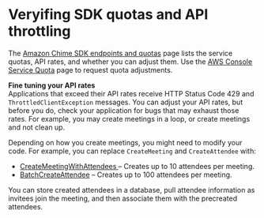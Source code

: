 # Veryifing SDK quotas and API throttling<a name="quotas-throttling"></a>

The [Amazon Chime SDK endpoints and quotas](https://docs.aws.amazon.com/general/latest/gr/chime-sdk.html) page lists the service quotas, API rates, and whether you can adjust them\. Use the [AWS Console Service Quota](https://console.aws.amazon.com/servicequotas/home/services/chime/quotas) page to request quota adjustments\.

**Fine tuning your API rates**  
Applications that exceed their API rates receive HTTP Status Code 429 and `ThrottledClientException` messages\. You can adjust your API rates, but before you do, check your application for bugs that may exhaust those rates\. For example, you may create meetings in a loop, or create meetings and not clean up\.

Depending on how you create meetings, you might need to modify your code\. For example, you can replace `CreateMeeting` and `CreateAttendee` with: 
+ [ CreateMeetingWithAttendees ](https://docs.aws.amazon.com/chime-sdk/latest/APIReference/API_meeting-chime_CreateMeetingWithAttendees.html) – Creates up to 10 attendees per meeting\.
+ [BatchCreateAttendee](https://docs.aws.amazon.com/chime-sdk/latest/APIReference/API_meeting-chime_BatchCreateAttendee.html) – Creates up to 100 attendees per meeting\.

You can store created attendees in a database, pull attendee information as invitees join the meeting, and then associate them with the precreated attendees\.